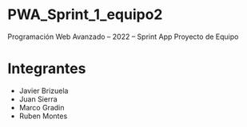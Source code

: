 # PWA_Sprint_1_equipo2
Programación Web Avanzado – 2022 – Sprint App Proyecto de Equipo

# Integrantes
- Javier Brizuela
- Juan Sierra
- Marco Gradin
- Ruben Montes

